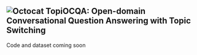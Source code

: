 ## ![Octocat](https://github.githubassets.com/images/icons/emoji/octocat.png) TopiOCQA: Open-domain Conversational Question Answering with Topic Switching

Code and dataset coming soon
